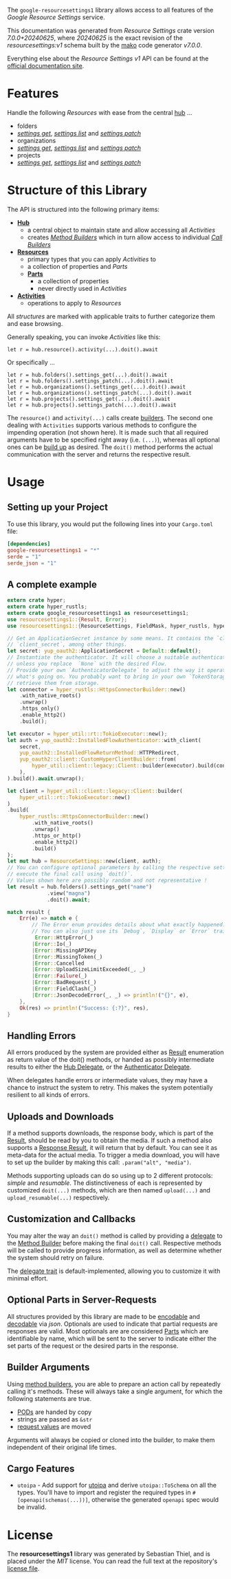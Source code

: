 <!---
DO NOT EDIT !
This file was generated automatically from 'src/generator/templates/api/README.md.mako'
DO NOT EDIT !
-->
The `google-resourcesettings1` library allows access to all features of the *Google Resource Settings* service.

This documentation was generated from *Resource Settings* crate version *7.0.0+20240625*, where *20240625* is the exact revision of the *resourcesettings:v1* schema built by the [mako](http://www.makotemplates.org/) code generator *v7.0.0*.

Everything else about the *Resource Settings* *v1* API can be found at the
[official documentation site](https://cloud.google.com/resource-manager/docs/resource-settings/overview).
# Features

Handle the following *Resources* with ease from the central [hub](https://docs.rs/google-resourcesettings1/7.0.0+20240625/google_resourcesettings1/ResourceSettings) ...

* folders
 * [*settings get*](https://docs.rs/google-resourcesettings1/7.0.0+20240625/google_resourcesettings1/api::FolderSettingGetCall), [*settings list*](https://docs.rs/google-resourcesettings1/7.0.0+20240625/google_resourcesettings1/api::FolderSettingListCall) and [*settings patch*](https://docs.rs/google-resourcesettings1/7.0.0+20240625/google_resourcesettings1/api::FolderSettingPatchCall)
* organizations
 * [*settings get*](https://docs.rs/google-resourcesettings1/7.0.0+20240625/google_resourcesettings1/api::OrganizationSettingGetCall), [*settings list*](https://docs.rs/google-resourcesettings1/7.0.0+20240625/google_resourcesettings1/api::OrganizationSettingListCall) and [*settings patch*](https://docs.rs/google-resourcesettings1/7.0.0+20240625/google_resourcesettings1/api::OrganizationSettingPatchCall)
* projects
 * [*settings get*](https://docs.rs/google-resourcesettings1/7.0.0+20240625/google_resourcesettings1/api::ProjectSettingGetCall), [*settings list*](https://docs.rs/google-resourcesettings1/7.0.0+20240625/google_resourcesettings1/api::ProjectSettingListCall) and [*settings patch*](https://docs.rs/google-resourcesettings1/7.0.0+20240625/google_resourcesettings1/api::ProjectSettingPatchCall)




# Structure of this Library

The API is structured into the following primary items:

* **[Hub](https://docs.rs/google-resourcesettings1/7.0.0+20240625/google_resourcesettings1/ResourceSettings)**
    * a central object to maintain state and allow accessing all *Activities*
    * creates [*Method Builders*](https://docs.rs/google-resourcesettings1/7.0.0+20240625/google_resourcesettings1/common::MethodsBuilder) which in turn
      allow access to individual [*Call Builders*](https://docs.rs/google-resourcesettings1/7.0.0+20240625/google_resourcesettings1/common::CallBuilder)
* **[Resources](https://docs.rs/google-resourcesettings1/7.0.0+20240625/google_resourcesettings1/common::Resource)**
    * primary types that you can apply *Activities* to
    * a collection of properties and *Parts*
    * **[Parts](https://docs.rs/google-resourcesettings1/7.0.0+20240625/google_resourcesettings1/common::Part)**
        * a collection of properties
        * never directly used in *Activities*
* **[Activities](https://docs.rs/google-resourcesettings1/7.0.0+20240625/google_resourcesettings1/common::CallBuilder)**
    * operations to apply to *Resources*

All *structures* are marked with applicable traits to further categorize them and ease browsing.

Generally speaking, you can invoke *Activities* like this:

```Rust,ignore
let r = hub.resource().activity(...).doit().await
```

Or specifically ...

```ignore
let r = hub.folders().settings_get(...).doit().await
let r = hub.folders().settings_patch(...).doit().await
let r = hub.organizations().settings_get(...).doit().await
let r = hub.organizations().settings_patch(...).doit().await
let r = hub.projects().settings_get(...).doit().await
let r = hub.projects().settings_patch(...).doit().await
```

The `resource()` and `activity(...)` calls create [builders][builder-pattern]. The second one dealing with `Activities`
supports various methods to configure the impending operation (not shown here). It is made such that all required arguments have to be
specified right away (i.e. `(...)`), whereas all optional ones can be [build up][builder-pattern] as desired.
The `doit()` method performs the actual communication with the server and returns the respective result.

# Usage

## Setting up your Project

To use this library, you would put the following lines into your `Cargo.toml` file:

```toml
[dependencies]
google-resourcesettings1 = "*"
serde = "1"
serde_json = "1"
```

## A complete example

```Rust
extern crate hyper;
extern crate hyper_rustls;
extern crate google_resourcesettings1 as resourcesettings1;
use resourcesettings1::{Result, Error};
use resourcesettings1::{ResourceSettings, FieldMask, hyper_rustls, hyper_util, yup_oauth2};

// Get an ApplicationSecret instance by some means. It contains the `client_id` and
// `client_secret`, among other things.
let secret: yup_oauth2::ApplicationSecret = Default::default();
// Instantiate the authenticator. It will choose a suitable authentication flow for you,
// unless you replace  `None` with the desired Flow.
// Provide your own `AuthenticatorDelegate` to adjust the way it operates and get feedback about
// what's going on. You probably want to bring in your own `TokenStorage` to persist tokens and
// retrieve them from storage.
let connector = hyper_rustls::HttpsConnectorBuilder::new()
    .with_native_roots()
    .unwrap()
    .https_only()
    .enable_http2()
    .build();

let executor = hyper_util::rt::TokioExecutor::new();
let auth = yup_oauth2::InstalledFlowAuthenticator::with_client(
    secret,
    yup_oauth2::InstalledFlowReturnMethod::HTTPRedirect,
    yup_oauth2::client::CustomHyperClientBuilder::from(
        hyper_util::client::legacy::Client::builder(executor).build(connector),
    ),
).build().await.unwrap();

let client = hyper_util::client::legacy::Client::builder(
    hyper_util::rt::TokioExecutor::new()
)
.build(
    hyper_rustls::HttpsConnectorBuilder::new()
        .with_native_roots()
        .unwrap()
        .https_or_http()
        .enable_http2()
        .build()
);
let mut hub = ResourceSettings::new(client, auth);
// You can configure optional parameters by calling the respective setters at will, and
// execute the final call using `doit()`.
// Values shown here are possibly random and not representative !
let result = hub.folders().settings_get("name")
             .view("magna")
             .doit().await;

match result {
    Err(e) => match e {
        // The Error enum provides details about what exactly happened.
        // You can also just use its `Debug`, `Display` or `Error` traits
         Error::HttpError(_)
        |Error::Io(_)
        |Error::MissingAPIKey
        |Error::MissingToken(_)
        |Error::Cancelled
        |Error::UploadSizeLimitExceeded(_, _)
        |Error::Failure(_)
        |Error::BadRequest(_)
        |Error::FieldClash(_)
        |Error::JsonDecodeError(_, _) => println!("{}", e),
    },
    Ok(res) => println!("Success: {:?}", res),
}

```
## Handling Errors

All errors produced by the system are provided either as [Result](https://docs.rs/google-resourcesettings1/7.0.0+20240625/google_resourcesettings1/common::Result) enumeration as return value of
the doit() methods, or handed as possibly intermediate results to either the
[Hub Delegate](https://docs.rs/google-resourcesettings1/7.0.0+20240625/google_resourcesettings1/common::Delegate), or the [Authenticator Delegate](https://docs.rs/yup-oauth2/*/yup_oauth2/trait.AuthenticatorDelegate.html).

When delegates handle errors or intermediate values, they may have a chance to instruct the system to retry. This
makes the system potentially resilient to all kinds of errors.

## Uploads and Downloads
If a method supports downloads, the response body, which is part of the [Result](https://docs.rs/google-resourcesettings1/7.0.0+20240625/google_resourcesettings1/common::Result), should be
read by you to obtain the media.
If such a method also supports a [Response Result](https://docs.rs/google-resourcesettings1/7.0.0+20240625/google_resourcesettings1/common::ResponseResult), it will return that by default.
You can see it as meta-data for the actual media. To trigger a media download, you will have to set up the builder by making
this call: `.param("alt", "media")`.

Methods supporting uploads can do so using up to 2 different protocols:
*simple* and *resumable*. The distinctiveness of each is represented by customized
`doit(...)` methods, which are then named `upload(...)` and `upload_resumable(...)` respectively.

## Customization and Callbacks

You may alter the way an `doit()` method is called by providing a [delegate](https://docs.rs/google-resourcesettings1/7.0.0+20240625/google_resourcesettings1/common::Delegate) to the
[Method Builder](https://docs.rs/google-resourcesettings1/7.0.0+20240625/google_resourcesettings1/common::CallBuilder) before making the final `doit()` call.
Respective methods will be called to provide progress information, as well as determine whether the system should
retry on failure.

The [delegate trait](https://docs.rs/google-resourcesettings1/7.0.0+20240625/google_resourcesettings1/common::Delegate) is default-implemented, allowing you to customize it with minimal effort.

## Optional Parts in Server-Requests

All structures provided by this library are made to be [encodable](https://docs.rs/google-resourcesettings1/7.0.0+20240625/google_resourcesettings1/common::RequestValue) and
[decodable](https://docs.rs/google-resourcesettings1/7.0.0+20240625/google_resourcesettings1/common::ResponseResult) via *json*. Optionals are used to indicate that partial requests are responses
are valid.
Most optionals are are considered [Parts](https://docs.rs/google-resourcesettings1/7.0.0+20240625/google_resourcesettings1/common::Part) which are identifiable by name, which will be sent to
the server to indicate either the set parts of the request or the desired parts in the response.

## Builder Arguments

Using [method builders](https://docs.rs/google-resourcesettings1/7.0.0+20240625/google_resourcesettings1/common::CallBuilder), you are able to prepare an action call by repeatedly calling it's methods.
These will always take a single argument, for which the following statements are true.

* [PODs][wiki-pod] are handed by copy
* strings are passed as `&str`
* [request values](https://docs.rs/google-resourcesettings1/7.0.0+20240625/google_resourcesettings1/common::RequestValue) are moved

Arguments will always be copied or cloned into the builder, to make them independent of their original life times.

[wiki-pod]: http://en.wikipedia.org/wiki/Plain_old_data_structure
[builder-pattern]: http://en.wikipedia.org/wiki/Builder_pattern
[google-go-api]: https://github.com/google/google-api-go-client

## Cargo Features

* `utoipa` - Add support for [utoipa](https://crates.io/crates/utoipa) and derive `utoipa::ToSchema` on all
the types. You'll have to import and register the required types in `#[openapi(schemas(...))]`, otherwise the
generated `openapi` spec would be invalid.


# License
The **resourcesettings1** library was generated by Sebastian Thiel, and is placed
under the *MIT* license.
You can read the full text at the repository's [license file][repo-license].

[repo-license]: https://github.com/Byron/google-apis-rsblob/main/LICENSE.md

